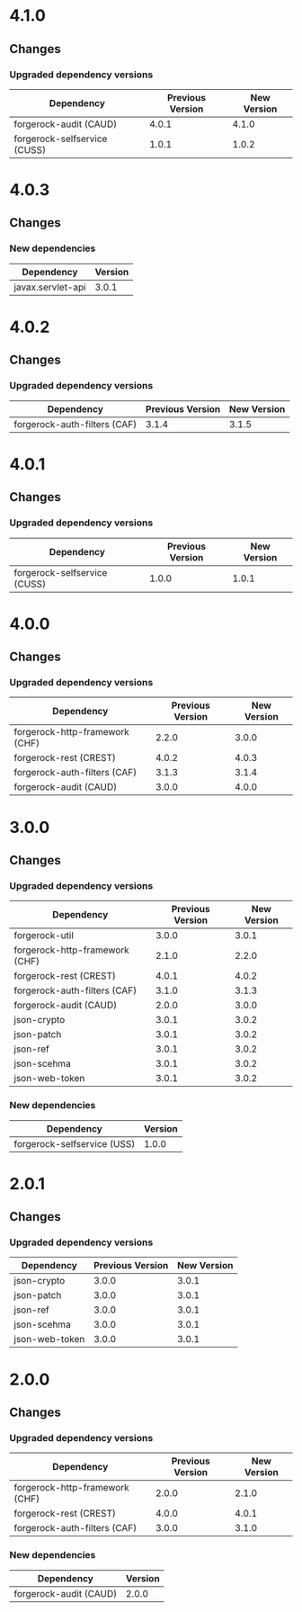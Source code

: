 # 4.1.0

## Changes

### Upgraded dependency versions

| Dependency | Previous Version | New Version |
| ---------- | ---------------- | ----------- |
| forgerock-audit (CAUD) | 4.0.1 | 4.1.0 |
| forgerock-selfservice (CUSS) | 1.0.1 | 1.0.2 |

# 4.0.3

## Changes

### New dependencies
| Dependency | Version |
| ---------- | ------- |
| javax.servlet-api | 3.0.1 |


# 4.0.2

## Changes

### Upgraded dependency versions

| Dependency | Previous Version | New Version |
| ---------- | ---------------- | ----------- |
| forgerock-auth-filters (CAF) | 3.1.4 | 3.1.5 |


# 4.0.1

## Changes

### Upgraded dependency versions

| Dependency | Previous Version | New Version |
| ---------- | ---------------- | ----------- |
| forgerock-selfservice (CUSS) | 1.0.0 | 1.0.1 |


# 4.0.0

## Changes

### Upgraded dependency versions
| Dependency | Previous Version | New Version |
| ---------- | ---------------- | ----------- |
| forgerock-http-framework (CHF) | 2.2.0 | 3.0.0 |
| forgerock-rest (CREST) | 4.0.2 | 4.0.3 |
| forgerock-auth-filters (CAF) | 3.1.3 | 3.1.4 |
| forgerock-audit (CAUD) | 3.0.0 | 4.0.0 |


# 3.0.0

## Changes

### Upgraded dependency versions
| Dependency | Previous Version | New Version |
| ---------- | ---------------- | ----------- |
| forgerock-util | 3.0.0 | 3.0.1 |
| forgerock-http-framework (CHF) | 2.1.0 | 2.2.0 |
| forgerock-rest (CREST) | 4.0.1 | 4.0.2 |
| forgerock-auth-filters (CAF) | 3.1.0 | 3.1.3 |
| forgerock-audit (CAUD) | 2.0.0 | 3.0.0 |
| json-crypto | 3.0.1 | 3.0.2 |
| json-patch | 3.0.1 | 3.0.2 |
| json-ref | 3.0.1 | 3.0.2 |
| json-scehma | 3.0.1 | 3.0.2 |
| json-web-token | 3.0.1 | 3.0.2 |

### New dependencies
| Dependency | Version |
| ---------- | ------- |
| forgerock-selfservice (USS) | 1.0.0 |


# 2.0.1

## Changes

### Upgraded dependency versions
| Dependency | Previous Version | New Version |
| ---------- | ---------------- | ----------- |
| json-crypto | 3.0.0 | 3.0.1 |
| json-patch | 3.0.0 | 3.0.1 |
| json-ref | 3.0.0 | 3.0.1 |
| json-scehma | 3.0.0 | 3.0.1 |
| json-web-token | 3.0.0 | 3.0.1 |


# 2.0.0

## Changes

### Upgraded dependency versions
| Dependency | Previous Version | New Version |
| ---------- | ---------------- | ----------- |
| forgerock-http-framework (CHF) | 2.0.0 | 2.1.0 |
| forgerock-rest (CREST) | 4.0.0 | 4.0.1 |
| forgerock-auth-filters (CAF) | 3.0.0 | 3.1.0 |

### New dependencies
| Dependency | Version |
| ---------- | ------- |
| forgerock-audit (CAUD) | 2.0.0 |

